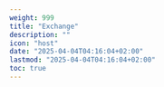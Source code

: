 ```yaml
---
weight: 999
title: "Exchange"
description: ""
icon: "host"
date: "2025-04-04T04:16:04+02:00"
lastmod: "2025-04-04T04:16:04+02:00"
toc: true
---
```

